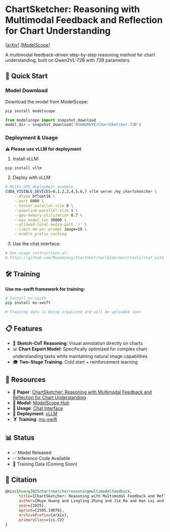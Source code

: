 # ChartSketcher: Reasoning with Multimodal Feedback and Reflection for Chart Understanding

[[arXiv](https://arxiv.org/abs/2505.19076)]
[[ModelScope](https://www.modelscope.cn/models/HUANGMUYE/ChartSketcher-72B)]

A multimodal feedback-driven step-by-step reasoning method for chart understanding, built on Qwen2VL-72B with 72B parameters.

## 🚀 Quick Start

### Model Download
Download the model from ModelScope:
```bash
pip install modelscope
```

```python
from modelscope import snapshot_download
model_dir = snapshot_download('HUANGMUYE/ChartSketcher-72B')
```

### Deployment & Usage

**⚠️ Please use vLLM for deployment**

1. Install vLLM:
```bash
pip install vllm
```

2. Deploy with vLLM:
```bash
# Multi-GPU deployment example
CUDA_VISIBLE_DEVICES=0,1,2,3,4,5,6,7 vllm serve /my_chartsketcher \
    --dtype bfloat16 \
    --port 8000 \
    --tensor-parallel-size 8 \
    --pipeline-parallel-size 1 \
    --gpu-memory-utilization 0.7 \
    --max_model_len 30000 \
    --allowed-local-media-path '/' \
    --limit-mm-per-prompt image=10 \
    --enable_prefix_caching
```

3. Use the chat interface:
```bash
# See usage instructions at:
# https://github.com/MuyeHuang/ChartSketcher/blob/main/tools/chat_with_ChartSketcher.py
```

## 🛠️ Training

**Use ms-swift framework for training:**

```bash
# Install ms-swift
pip install ms-swift

# Training data is being organized and will be uploaded soon
```

## 📋 Features

- 🎯 **Sketch-CoT Reasoning**: Visual annotation directly on charts
- 📊 **Chart Expert Model**: Specifically optimized for complex chart understanding tasks while maintaining natural image capabilities
- 🎓 **Two-Stage Training**: Cold start + reinforcement learning

## 🔗 Resources

- 📄 **Paper**: [ChartSketcher: Reasoning with Multimodal Feedback and Reflection for Chart Understanding](https://arxiv.org/abs/2505.19076)
- 🤖 **Model**: [ModelScope Hub](https://www.modelscope.cn/models/HUANGMUYE/ChartSketcher-72B)
- 🔧 **Usage**: [Chat Interface](https://github.com/MuyeHuang/ChartSketcher/blob/main/tools/chat_with_ChartSketcher.py)
- 🚀 **Deployment**: [vLLM](https://github.com/vllm-project/vllm)
- 🏋️ **Training**: [ms-swift](https://github.com/modelscope/ms-swift)

## 📊 Status

- ✅ Model Released
- ✅ Inference Code Available  
- 🔄 Training Data (Coming Soon)

## 📖 Citation

```bibtex
@misc{huang2025chartsketcherreasoningmultimodalfeedback,
      title={ChartSketcher: Reasoning with Multimodal Feedback and Reflection for Chart Understanding}, 
      author={Muye Huang and Lingling Zhang and Jie Ma and Han Lai and Fangzhi Xu and Yifei Li and Wenjun Wu and Yaqiang Wu and Jun Liu},
      year={2025},
      eprint={2505.19076},
      archivePrefix={arXiv},
      primaryClass={cs.CV}
}
```
